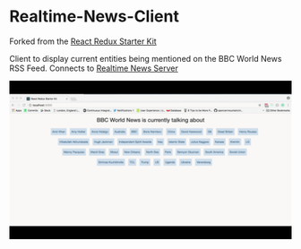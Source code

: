 # Realtime-News-Client

Forked from the [React Redux Starter Kit](https://github.com/davezuko/react-redux-starter-kit)

Client to display current entities being mentioned on the BBC World News RSS Feed.
Connects to [Realtime News Server](https://github.com/Lily418/Realtime-News-Server)

![Screen recording of a browser showing discussion topics with new topics appearing](https://github.com/Lily418/Realtime-News-Client/blob/master/realtime-news.gif)
